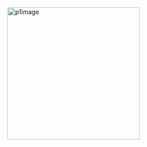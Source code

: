 <img width="301" alt="p1image" src="https://github.com/user-attachments/assets/56856c1c-39c4-4234-aaa2-2d6b40a5cd0e">
